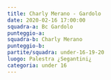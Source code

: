 ```yaml
---
title: Charly Merano - Gardolo
date: 2020-02-16 17:00:00
squadra-a: Bc Gardolo
punteggio-a: 
squadra-b: Charly Merano
punteggio-b: 
partite/squadra: under-16-19-20
luogo: Palestra ¿Segantini¿
categoria: under 16
---
```

